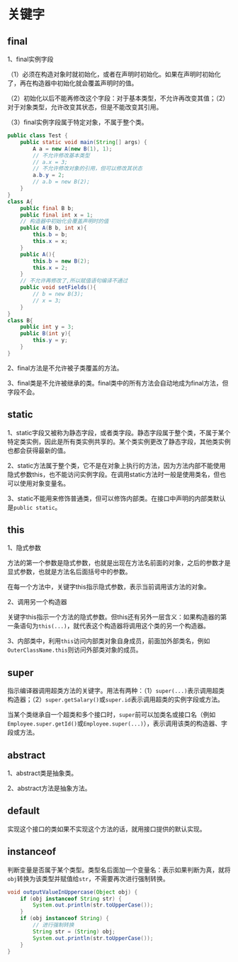 # 关键字

## final

1、final实例字段

（1）必须在构造对象时就初始化，或者在声明时初始化。如果在声明时初始化了，再在构造器中初始化就会覆盖声明时的值。

（2）初始化以后不能再修改这个字段：对于基本类型，不允许再改变其值；（2）对于对象类型，允许改变其状态，但是不能改变其引用。

（3）final实例字段属于特定对象，不属于整个类。

```java
public class Test {
    public static void main(String[] args) {
        A a = new A(new B(1), 1);
        // 不允许修改基本类型
        // a.x = 3;
        // 不允许修改对象的引用，但可以修改其状态
        a.b.y = 2;
        // a.b = new B(2);
    }
}
class A{
    public final B b;
    public final int x = 1;
    // 构造器中初始化会覆盖声明时的值
    public A(B b, int x){
        this.b = b;
        this.x = x;
    }
    public A(){
        this.b = new B(2);
        this.x = 2;
    }
    // 不允许再修改了,所以赋值语句编译不通过
    public void setFields(){
        // b = new B(3);
        // x = 3;
    }
}
class B{
    public int y = 3;
    public B(int y){
        this.y = y;
    }
}
```

2、final方法是不允许被子类覆盖的方法。

3、final类是不允许被继承的类。final类中的所有方法会自动地成为final方法，但字段不会。

## static

1、static字段又被称为静态字段，或者类字段。静态字段属于整个类，不属于某个特定类实例，因此是所有类实例共享的。某个类实例更改了静态字段，其他类实例也都会获得最新的值。

2、static方法属于整个类，它不是在对象上执行的方法，因为方法内部不能使用隐式参数this，也不能访问实例字段。在调用static方法时一般是使用类名，但也可以使用对象变量名。

3、static不能用来修饰普通类，但可以修饰内部类。在接口中声明的内部类默认是`public static`。

## this

1、隐式参数

方法的第一个参数是隐式参数，也就是出现在方法名前面的对象，之后的参数才是显式参数，也就是方法名后面括号中的参数。

在每一个方法中，关键字this指示隐式参数，表示当前调用该方法的对象。

2、调用另一个构造器

关键字this指示一个方法的隐式参数。但this还有另外一层含义：如果构造器的第一条语句为`this(...)`，就代表这个构造器将调用这个类的另一个构造器。

3、内部类中，利用`this`访问内部类对象自身成员，前面加外部类名，例如`OuterClassName.this`则访问外部类对象的成员。

## super

指示编译器调用超类方法的关键字。用法有两种：（1）`super(...)`表示调用超类构造器；（2）`super.getSalary()`或`super.id`表示调用超类的实例字段或方法。

当某个类继承自一个超类和多个接口时，`super`前可以加类名或接口名（例如`Employee.super.getId()`或`Employee.super(...)`），表示调用该类的构造器、字段或方法。

## abstract

1、abstract类是抽象类。

2、abstract方法是抽象方法。

## default

实现这个接口的类如果不实现这个方法的话，就用接口提供的默认实现。



## instanceof

判断变量是否属于某个类型。类型名后面加一个变量名：表示如果判断为真，就将`obj`转换为该类型并赋值给`str`，不需要再次进行强制转换。

```java
void outputValueInUppercase(Object obj) {
    if (obj instanceof String str) {
        System.out.println(str.toUpperCase());
    }
    if (obj instanceof String) {
        // 进行强制转换
        String str = (String) obj;
        System.out.println(str.toUpperCase());
    }
}
```